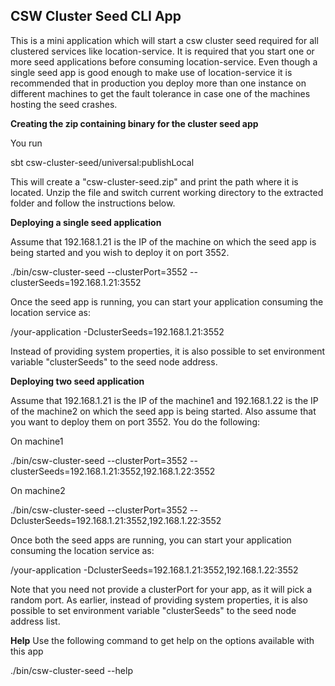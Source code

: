 CSW Cluster Seed CLI App
------------------------

This is a mini application which will start a csw cluster seed required for all clustered services like
location-service. It is required that you start one or more seed applications before consuming location-service.
Even though a single seed app is good enough to make use of location-service it is recommended that 
in production you deploy more than one instance on different machines to get the fault tolerance in case one of 
the machines hosting the seed crashes.

**Creating the zip containing binary for the cluster seed app**

You run

sbt csw-cluster-seed/universal:publishLocal

This will create a "csw-cluster-seed.zip" and print the path where it is located. Unzip the file and switch current
working directory to the extracted folder and follow the instructions below.


**Deploying a single seed application**

Assume that 192.168.1.21 is the IP of the machine on which the seed app is being started and you wish to deploy it 
on port 3552.

./bin/csw-cluster-seed --clusterPort=3552 --clusterSeeds=192.168.1.21:3552

Once the seed app is running, you can start your application consuming the location service as:

/your-application -DclusterSeeds=192.168.1.21:3552

Instead of providing system properties, it is also possible to set environment variable "clusterSeeds" to the 
seed node address.

**Deploying two seed application**

Assume that 192.168.1.21 is the IP of the machine1 and 192.168.1.22 is the IP of the machine2 on which 
the seed app is being started. Also assume that you want to deploy them on port 3552. You do the following:

On machine1

./bin/csw-cluster-seed --clusterPort=3552 --clusterSeeds=192.168.1.21:3552,192.168.1.22:3552

On machine2

./bin/csw-cluster-seed --clusterPort=3552 --DclusterSeeds=192.168.1.21:3552,192.168.1.22:3552

Once both the seed apps are running, you can start your application consuming the location service as:

/your-application -DclusterSeeds=192.168.1.21:3552,192.168.1.22:3552

Note that you need not provide a clusterPort for your app, as it will pick a random port. 
As earlier, instead of providing system properties, it is also possible to set environment variable "clusterSeeds" to the 
seed node address list.

**Help**
Use the following command to get help on the options available with this app
  
./bin/csw-cluster-seed --help
